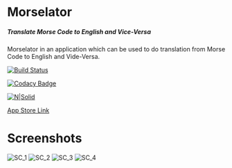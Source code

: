 # Morselator
##### Translate Morse Code to English and Vice-Versa

Morselator in an application which can be used to do translation from Morse Code to English and Vide-Versa.

[![Build Status](https://travis-ci.org/eco4ndly/Morse_Translator.svg?branch=master)](https://travis-ci.org/eco4ndly/Morse_Translator)

[![Codacy Badge](https://api.codacy.com/project/badge/Grade/ff0fcc11f7cb4304bc1a136145840bc2)](https://www.codacy.com/manual/sayanporya/Morse_Translator?utm_source=github.com&amp;utm_medium=referral&amp;utm_content=eco4ndly/Morse_Translator&amp;utm_campaign=Badge_Grade)


[![N|Solid](https://github.com/eco4ndly/Morse_Translator/blob/master/screens/Morselator-feature-graphic.png)](http://sayanporya.com)

[App Store Link](https://play.google.com/store/apps/details?id=com.eco4ndly.morse_translate)

# Screenshots
![SC_1](https://github.com/eco4ndly/Morse_Translator/blob/master/screens/device-2020-04-24-151330.png)
![SC_2](https://github.com/eco4ndly/Morse_Translator/blob/master/screens/device-2020-04-24-151419.png)
![SC_3](https://github.com/eco4ndly/Morse_Translator/blob/master/screens/device-2020-04-24-151431.png)
![SC_4](https://github.com/eco4ndly/Morse_Translator/blob/master/screens/device-2020-04-24-151449.png)
